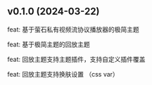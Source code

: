 ## v0.1.0 (2024-03-22)

feat: 基于萤石私有视频流协议播放器的极简主题

feat: 基于极简主题的回放主题

feat: 回放主题支持主题插件，支持自定义插件覆盖

feat: 回放主题支持换肤设置 （css var）
